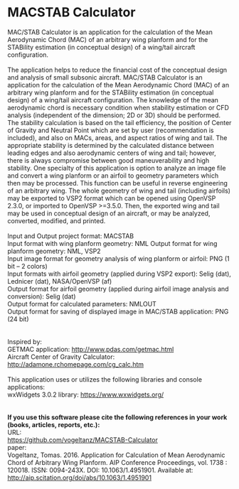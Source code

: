 # MACSTAB Calculator
MAC/STAB Calculator is an application for the calculation of the Mean Aerodynamic Chord (MAC) of an arbitrary wing planform and for the STABility estimation (in conceptual design) of a wing/tail aircraft configuration.
<BR>
<BR>
The application helps to reduce the financial cost of the conceptual design and analysis of small subsonic aircraft. MAC/STAB Calculator is an application for the calculation of the Mean Aerodynamic Chord (MAC) of an arbitrary wing planform and for the STABility estimation (in conceptual design) of a wing/tail aircraft configuration. The knowledge of the mean aerodynamic chord is necessary condition when stability estimation or CFD analysis (independent of the dimension; 2D or 3D) should be performed. The stability calculation is based on the tail efficiency, the position of Center of Gravity and Neutral Point which are set by user (recommendation is included), and also on MACs, areas, and aspect ratios of wing and tail. The appropriate stability is determined by the calculated distance between leading edges and also aerodynamic centers of wing and tail; however, there is always compromise between good maneuverability and high stability. One specialty of this application is option to analyze an image file and convert a wing planform or an airfoil to geometry parameters which then may be processed. This function can be useful in reverse engineering of an arbitrary wing. The whole geometry of wing and tail (including airfoils) may be exported to VSP2 format which can be opened using OpenVSP 2.3.0, or imported to OpenVSP >=3.5.0. Then, the exported wing and tail may be used in conceptual design of an aircraft, or may be analyzed, converted, modified, and printed.
<BR>
<BR>
Input and Output project format: MACSTAB
<BR>
Input format with wing planform geometry: NML Output format for wing planform geometry: NML, VSP2
<BR>
Input image format for geometry analysis of wing planform or airfoil: PNG (1 bit – 2 colors)
<BR>
Input formats with airfoil geometry (applied during VSP2 export): Selig (dat), Lednicer (dat), NASA/OpenVSP (af)
<BR>
Output format for airfoil geometry (applied during airfoil image analysis and conversion): Selig (dat)
<BR>
Output format for calculated parameters: NMLOUT
<BR>
Output format for saving of displayed image in MAC/STAB application: PNG (24 bit)
<BR>
<BR>
<BR>
Inspired by:
<BR>
    GETMAC application: http://www.pdas.com/getmac.html<BR>
    Aircraft Center of Gravity Calculator: http://adamone.rchomepage.com/cg_calc.htm
<BR>
<BR>
This application uses or utilizes the following libraries and console applications:
<BR>
    wxWidgets 3.0.2 library: https://www.wxwidgets.org/
<BR>
<BR>
<BR>
<b>If you use this software please cite the following references in your work (books, articles, reports, etc.):</b>
<BR>
URL:<BR>
https://github.com/vogeltanz/MACSTAB-Calculator
<BR>
paper:<BR>
Vogeltanz, Tomas. 2016. Application for Calculation of Mean Aerodynamic Chord of Arbitrary Wing Planform. AIP Conference Proceedings, vol. 1738 : 120018. ISSN: 0094-243X. DOI: 10.1063/1.4951901. Available at: http://aip.scitation.org/doi/abs/10.1063/1.4951901
